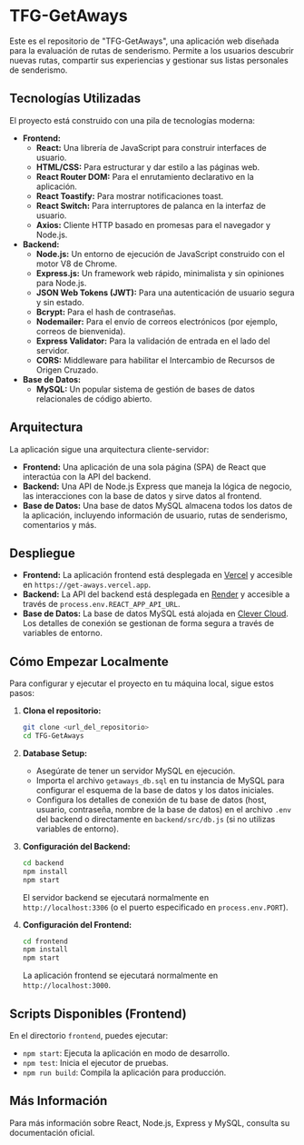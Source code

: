 # TFG-GetAways

Este es el repositorio de "TFG-GetAways", una aplicación web diseñada para la evaluación de rutas de senderismo. Permite a los usuarios descubrir nuevas rutas, compartir sus experiencias y gestionar sus listas personales de senderismo.

## Tecnologías Utilizadas

El proyecto está construido con una pila de tecnologías moderna:

*   **Frontend:**
    *   **React:** Una librería de JavaScript para construir interfaces de usuario.
    *   **HTML/CSS:** Para estructurar y dar estilo a las páginas web.
    *   **React Router DOM:** Para el enrutamiento declarativo en la aplicación.
    *   **React Toastify:** Para mostrar notificaciones toast.
    *   **React Switch:** Para interruptores de palanca en la interfaz de usuario.
    *   **Axios:** Cliente HTTP basado en promesas para el navegador y Node.js.
*   **Backend:**
    *   **Node.js:** Un entorno de ejecución de JavaScript construido con el motor V8 de Chrome.
    *   **Express.js:** Un framework web rápido, minimalista y sin opiniones para Node.js.
    *   **JSON Web Tokens (JWT):** Para una autenticación de usuario segura y sin estado.
    *   **Bcrypt:** Para el hash de contraseñas.
    *   **Nodemailer:** Para el envío de correos electrónicos (por ejemplo, correos de bienvenida).
    *   **Express Validator:** Para la validación de entrada en el lado del servidor.
    *   **CORS:** Middleware para habilitar el Intercambio de Recursos de Origen Cruzado.
*   **Base de Datos:**
    *   **MySQL:** Un popular sistema de gestión de bases de datos relacionales de código abierto.

## Arquitectura

La aplicación sigue una arquitectura cliente-servidor:

*   **Frontend:** Una aplicación de una sola página (SPA) de React que interactúa con la API del backend.
*   **Backend:** Una API de Node.js Express que maneja la lógica de negocio, las interacciones con la base de datos y sirve datos al frontend.
*   **Base de Datos:** Una base de datos MySQL almacena todos los datos de la aplicación, incluyendo información de usuario, rutas de senderismo, comentarios y más.

## Despliegue

*   **Frontend:** 
    La aplicación frontend está desplegada en [Vercel](https://vercel.com/) y accesible en `https://get-aways.vercel.app`.
*   **Backend:** 
    La API del backend está desplegada en [Render](https://render.com/) y accesible a través de `process.env.REACT_APP_API_URL`.
*   **Base de Datos:** 
    La base de datos MySQL está alojada en [Clever Cloud](https://www.clever-cloud.com/). Los detalles de conexión se gestionan de forma segura a través de variables de entorno.

## Cómo Empezar Localmente

Para configurar y ejecutar el proyecto en tu máquina local, sigue estos pasos:

1.  **Clona el repositorio:**
    ```bash
    git clone <url_del_repositorio>
    cd TFG-GetAways
    ```

2.  **Database Setup:**
    *   Asegúrate de tener un servidor MySQL en ejecución.
    *   Importa el archivo `getaways_db.sql` en tu instancia de MySQL para configurar el esquema de la base de datos y los datos iniciales.
    *   Configura los detalles de conexión de tu base de datos (host, usuario, contraseña, nombre de la base de datos) en el archivo `.env` del backend o directamente en `backend/src/db.js` (si no utilizas variables de entorno).

3.  **Configuración del Backend:**
    ```bash
    cd backend
    npm install
    npm start
    ```
    El servidor backend se ejecutará normalmente en `http://localhost:3306` (o el puerto especificado en `process.env.PORT`).

4.  **Configuración del Frontend:**
    ```bash
    cd frontend
    npm install
    npm start
    ```
    La aplicación frontend se ejecutará normalmente en `http://localhost:3000`.

## Scripts Disponibles (Frontend)

En el directorio `frontend`, puedes ejecutar:

*   `npm start`: Ejecuta la aplicación en modo de desarrollo.
*   `npm test`: Inicia el ejecutor de pruebas.
*   `npm run build`: Compila la aplicación para producción.

## Más Información

Para más información sobre React, Node.js, Express y MySQL, consulta su documentación oficial.
